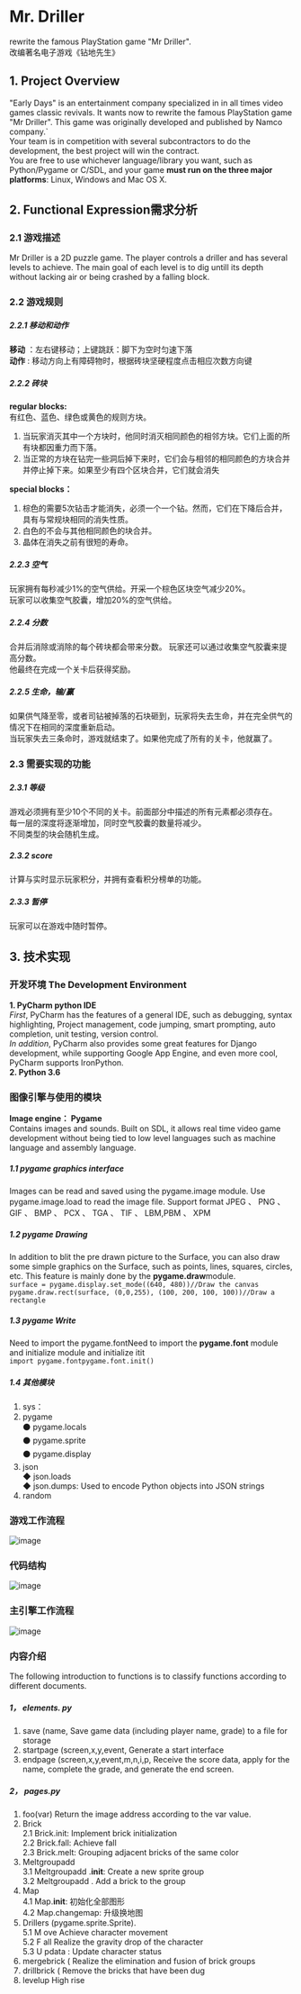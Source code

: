 # Mr. Driller
rewrite the famous PlayStation game "Mr Driller". <br>
改编著名电子游戏《钻地先生》
## 1. Project Overview
"Early Days" is an entertainment company specialized in in all times video games classic revivals. It
wants now to rewrite the famous PlayStation game "Mr Driller". This game was originally developed
and published by Namco company.`<br>
Your team is in competition with several subcontractors to do the development, the best project will
win the contract.<br>
You are free to use whichever language/library you want, such as Python/Pygame or C/SDL, and your
game **must run on the three major platforms**: Linux, Windows and Mac OS X.
## 2. Functional Expression需求分析
### 2.1 游戏描述
Mr Driller is a 2D puzzle game. The player controls a driller and has several levels to achieve. The main 
goal of each level is to dig untill its depth without lacking air or being crashed by a falling block.
### 2.2 游戏规则
##### 2.2.1 移动和动作
**移动** ：左右键移动；上键跳跃：脚下为空时匀速下落<br>
**动作** : 移动方向上有障碍物时，根据砖块坚硬程度点击相应次数方向键
##### 2.2.2 砖块
**regular blocks:**<br>
有红色、蓝色、绿色或黄色的规则方块。<br>
1. 当玩家消灭其中一个方块时，他同时消灭相同颜色的相邻方块。它们上面的所有块都因重力而下落。<br>
2. 当正常的方块在钻完一些洞后掉下来时，它们会与相邻的相同颜色的方块合并并停止掉下来。如果至少有四个区块合并，它们就会消失<br>

**special blocks：**<br>
1. 棕色的需要5次钻击才能消失，必须一个一个钻。然而，它们在下降后合并，具有与常规块相同的消失性质。<br>
2. 白色的不会与其他相同颜色的块合并。<br>
3. 晶体在消失之前有很短的寿命。<br>
##### 2.2.3 空气
玩家拥有每秒减少1%的空气供给。开采一个棕色区块空气减少20%。<br>
玩家可以收集空气胶囊，增加20%的空气供给。
##### 2.2.4 分数
合并后消除或消除的每个砖块都会带来分数。
玩家还可以通过收集空气胶囊来提高分数。<br>
他最终在完成一个关卡后获得奖励。
##### 2.2.5 生命，输/赢
如果供气降至零，或者司钻被掉落的石块砸到，玩家将失去生命，并在完全供气的情况下在相同的深度重新启动。<br>
当玩家失去三条命时，游戏就结束了。如果他完成了所有的关卡，他就赢了。
### 2.3 需要实现的功能
##### 2.3.1 等级
游戏必须拥有至少10个不同的关卡。前面部分中描述的所有元素都必须存在。<br>
每一层的深度将逐渐增加，同时空气胶囊的数量将减少。<br>
不同类型的块会随机生成。
##### 2.3.2 score
计算与实时显示玩家积分，并拥有查看积分榜单的功能。
##### 2.3.3 暂停
玩家可以在游戏中随时暂停。
## 3. 技术实现
### 开发环境 The Development Environment
**1. PyCharm python IDE**<br>
_First_, PyCharm has the features of a general IDE, such as debugging, syntax highlighting, Project management, code jumping, smart prompting, auto completion, unit testing, version control.<br>
_In addition_, PyCharm also provides some great features for Django development, while supporting Google App Engine, and even more cool, PyCharm supports IronPython.<br>
**2. Python 3.6**
### 图像引擎与使用的模块
**Image engine： Pygame**<br>
Contains images and sounds. Built on SDL, it allows real
time video game
development without being tied to low level languages such as machine language
and assembly language.
##### 1.1 pygame graphics interface 
Images can be read and saved using the
pygame.image module. Use pygame.image.load to read the image file.
Support
format JPEG 、 PNG 、 GIF 、 BMP 、 PCX 、 TGA 、 TIF 、
LBM,PBM 、 XPM
##### 1.2 pygame Drawing 
In addition to blit the pre drawn picture to the
Surface, you can also draw some simple graphics on the Surface, such as
points, lines, squares, circles, etc. This feature is mainly done by the
**pygame.draw**module. <br>
`surface = pygame.display.set_mode((640, 480))//Draw the canvas
pygame.draw.rect(surface, (0,0,255), (100, 200, 100, 100))//Draw a rectangle`
##### 1.3 pygame Write 
Need to import the pygame.fontNeed to import the **pygame.font** module and initialize module and initialize itit
<br>
`import pygame.fontpygame.font.init()`
##### 1.4 其他模块

1. sys：
2. pygame<br>
⚫ pygame.locals<br>
⚫ pygame.sprite<br>
⚫ pygame.display<br>
3. json <br>
◆ json.loads<br>
◆ json.dumps: Used to encode Python objects into JSON strings<br>
4. random
### 游戏工作流程
![image](https://github.com/yaojia1/Mr-Driller/blob/master/IMG/workflow.png)
### 代码结构
![image](https://github.com/yaojia1/Mr-Driller/blob/master/IMG/structure.png)
### 主引擎工作流程
![image](https://github.com/yaojia1/Mr-Driller/blob/master/IMG/engine.png)
### 内容介绍
The following introduction to functions is to classify functions according to different
documents.
##### 1， elements. py
1. save (name, Save game data (including player name, grade) to a file
for storage
1. startpage (screen,x,y,event, Generate a start interface
1. endpage (screen,x,y,event,m,n,i,p, Receive the score data, apply for
the name, complete the grade, and generate the end screen.
##### 2， pages.py
1. foo(var) Return the image address according to the var value.<br>
2. Brick<br>
2.1 Brick.init: Implement brick initialization<br>
2.2 Brick.fall: Achieve fall<br>
2.3 Brick.melt: Grouping adjacent bricks of the same color<br>
3. Meltgroupadd<br>
3.1 Meltgroupadd .__init__: Create a new sprite group<br>
3.2 Meltgroupadd . Add a brick to the group<br>
4. Map<br>
4.1 Map.__init__: 初始化全部图形<br>
4.2 Map.changemap: 升级换地图<br>
5. Drillers (pygame.sprite.Sprite).<br>
5.1 M ove Achieve character movement<br>
5.2 F all Realize the gravity drop of the character<br>
5.3 U pdata : Update character status<br>
6. mergebrick ( Realize the elimination and fusion of brick groups
7. drillbrick ( Remove the bricks that have been dug
8. levelup High rise
